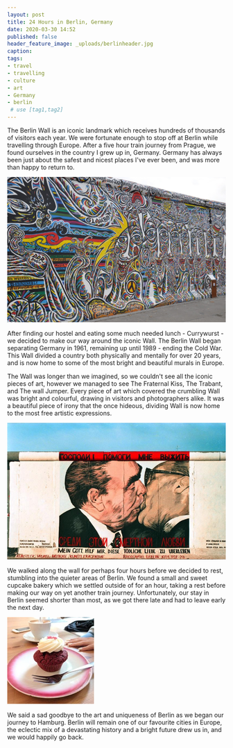 ```yaml
---
layout: post
title: 24 Hours in Berlin, Germany
date: 2020-03-30 14:52
published: false
header_feature_image: _uploads/berlinheader.jpg
caption:
tags:   
- travel
- travelling
- culture
- art
- Germany
- berlin
 # use [tag1,tag2]
---
```


The Berlin Wall is an iconic landmark which receives hundreds of thousands of visitors each year. We were fortunate enough to stop off at Berlin while travelling through Europe. After a five hour train journey from Prague, we found ourselves in the country I grew up in, Germany. Germany has always been just about the safest and nicest places I've ever been, and was more than happy to return to.

[![The Berlin Wall](/_uploads/wall.jpg)](/_uploads/wall.jpg)

After finding our hostel and eating some much needed lunch - Currywurst - we decided to make our way around the iconic Wall. The Berlin Wall began separating Germany in 1961, remaining up until 1989 - ending the Cold War. This Wall divided a country both physically and mentally for over 20 years, and is now home to some of the most bright and beautiful murals in Europe.

The Wall was longer than we imagined, so we couldn't see all the iconic pieces of art, however we managed to see The Fraternal Kiss, The Trabant, and The wall Jumper. Every piece of art which covered the crumbling Wall was bright and colourful, drawing in visitors and photographers alike. It was a beautiful piece of irony that the once hideous, dividing Wall is now home to the most free artistic expressions.

[![The Fraternal Kiss](/_uploads/kiss.jpg)](/_uploads/kiss.jpg)

We walked along the wall for perhaps four hours before we decided to rest, stumbling into the quieter areas of Berlin. We found a small and sweet cupcake bakery which we settled outside of for an hour, taking a rest before making our way on yet another train journey. Unfortunately, our stay in Berlin seemed shorter than most, as we got there late and had to leave early the next day.

[![Cupcake Berlin](/_uploads/cupcake.jpg)](/_uploads/cupcake.jpg)

We said a sad goodbye to the art and uniqueness of Berlin as we began our journey to Hamburg. Berlin will remain one of our favourite cities in Europe, the eclectic mix of a devastating history and a bright future drew us in, and we would happily go back.
